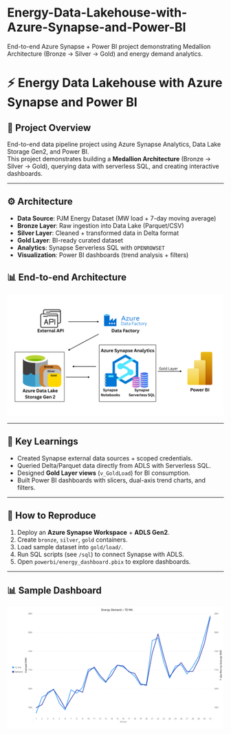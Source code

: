# Energy-Data-Lakehouse-with-Azure-Synapse-and-Power-BI
End-to-end Azure Synapse + Power BI project demonstrating Medallion Architecture (Bronze → Silver → Gold) and energy demand analytics.

# ⚡ Energy Data Lakehouse with Azure Synapse and Power BI  

## 📌 Project Overview  
End-to-end data pipeline project using Azure Synapse Analytics, Data Lake Storage Gen2, and Power BI.  
This project demonstrates building a **Medallion Architecture** (Bronze → Silver → Gold), querying data with serverless SQL, and creating interactive dashboards.  

---

## ⚙️ Architecture  
- **Data Source**: PJM Energy Dataset (MW load + 7-day moving average)  
- **Bronze Layer**: Raw ingestion into Data Lake (Parquet/CSV)  
- **Silver Layer**: Cleaned + transformed data in Delta format  
- **Gold Layer**: BI-ready curated dataset  
- **Analytics**: Synapse Serverless SQL with `OPENROWSET`  
- **Visualization**: Power BI dashboards (trend analysis + filters)  

## 📊 End-to-end Architecture
![Architecture Diagram](architecture.png)

---

## 🔑 Key Learnings  
- Created Synapse external data sources + scoped credentials.  
- Queried Delta/Parquet data directly from ADLS with Serverless SQL.  
- Designed **Gold Layer views** (`v_GoldLoad`) for BI consumption.  
- Built Power BI dashboards with slicers, dual-axis trend charts, and filters.  

---

## 🚀 How to Reproduce  
1. Deploy an **Azure Synapse Workspace** + **ADLS Gen2**.  
2. Create `bronze`, `silver`, `gold` containers.  
3. Load sample dataset into `gold/load/`.  
4. Run SQL scripts (see `/sql`) to connect Synapse with ADLS.  
5. Open `powerbi/energy_dashboard.pbix` to explore dashboards.  

---

## 📊 Sample Dashboard  
![Power BI Dashboard](energydemandpowerbi.png)
